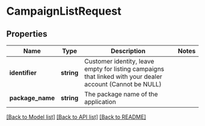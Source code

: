 # CampaignListRequest

## Properties
Name | Type | Description | Notes
------------ | ------------- | ------------- | -------------
**identifier** | **string** | Customer identity, leave empty for listing campaigns that linked with your dealer account (Cannot be NULL) | 
**package_name** | **string** | The package name of the application | 

[[Back to Model list]](../README.md#documentation-for-models) [[Back to API list]](../README.md#documentation-for-api-endpoints) [[Back to README]](../README.md)


